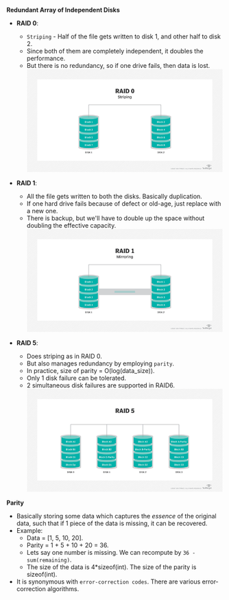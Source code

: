**Redundant Array of Independent Disks**

- **RAID 0**:

  - `Striping` - Half of the file gets written to disk 1, and other half to disk 2.
  - Since both of them are completely independent, it doubles the performance.
  - But there is no redundancy, so if one drive fails, then data is lost.
    ![RAID0 illustration](assets/raid0.png)

- **RAID 1**:

  - All the file gets written to both the disks. Basically duplication.
  - If one hard drive fails because of defect or old-age, just replace with a new one.
  - There is backup, but we'll have to double up the space without doubling the effective capacity.
    ![RAID1 illustration](assets/raid1.png)

- **RAID 5**:
  - Does striping as in RAID 0.
  - But also manages redundancy by employing `parity`.
  - In practice, size of parity = O(log(data_size)).
  - Only 1 disk failure can be tolerated.
  - 2 simultaneous disk failures are supported in RAID6.  
    ![RAID5 illustration](assets/raid5.png)

**Parity**

- Basically storing some data which captures the _essence_ of the original data, such that if 1 piece of the data is missing, it can be recovered.
- Example:
  - Data = [1, 5, 10, 20].
  - Parity = 1 + 5 + 10 + 20 = 36.
  - Lets say one number is missing. We can recompute by `36 - sum(remaining)`.
  - The size of the data is 4\*sizeof(int). The size of the parity is sizeof(int).
- It is synonymous with `error-correction codes`. There are various error-correction algorithms.
